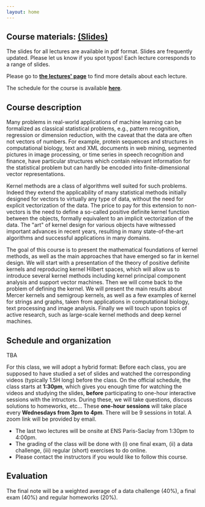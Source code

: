 ```yaml
---
layout: home
---
```


## Course materials: **[(Slides)](/static_files/materials/slides.pdf)**  

The slides for all lectures are available in pdf format. Slides are frequently updated. 
Please let us know if you spot typos! Each lecture corresponds to a range of slides. 

Please go to **[the lectures' page](lectures/)** to find more details about each lecture.

The schedule for the course is available **[here](schedule/)**.  




## Course description

Many problems in real-world applications of machine learning can be formalized as classical statistical problems, e.g., pattern recognition, regression or dimension reduction, with the caveat that the data are often not vectors of numbers. For example, protein sequences and structures in computational biology, text and XML documents in web mining, segmented pictures in image processing, or time series in speech recognition and finance, have particular structures which contain relevant information for the statistical problem but can hardly be encoded into finite-dimensional vector representations.

Kernel methods are a class of algorithms well suited for such problems. Indeed they extend the applicability of many statistical methods initially designed for vectors to virtually any type of data, without the need for explicit vectorization of the data. The price to pay for this extension to non-vectors is the need to define a so-called positive definite kernel function between the objects, formally equivalent to an implicit vectorization of the data. The "art" of kernel design for various objects have witnessed important advances in recent years, resulting in many state-of-the-art algorithms and successful applications in many domains.

The goal of this course is to present the mathematical foundations of kernel methods, as well as the main approaches that have emerged so far in kernel design. We will start with a presentation of the theory of positive definite kernels and reproducing kernel Hilbert spaces, which will allow us to introduce several kernel methods including kernel principal component analysis and support vector machines. Then we will come back to the problem of defining the kernel. We will present the main results about Mercer kernels and semigroup kernels, as well as a few examples of kernel for strings and graphs, taken from applications in computational biology, text processing and image analysis. Finally we will touch upon topics of active research, such as large-scale kernel methods and deep kernel machines.

## Schedule and organization

TBA

For this class, we will adopt a hybrid format: Before each class, you are supposed to have studied a set of slides and watched the corresponding videos (typically 1.5H long) before the class. On the official schedule, the class starts at **1:30pm**, which gives you enough time for watching the videos and studying the slides, **before** participating to one-hour interactive sessions with the intructors. During these, we will take questions, discuss solutions to homeworks, etc... These **one-hour sessions** will take place every **Wednesdays from 3pm to 4pm**. There will be 9 sessions in total.
A zoom link will be provided by email.
- The last two lectures will be onsite at ENS Paris-Saclay from 1:30pm to 4:00pm.
- The grading of the class will be done with (i) one final exam, (ii) a data challenge, (iii) regular (short) exercises to do online.
- Please contact the instructors if you would like to follow this course.

## Evaluation
 The final note will be a weighted average of a data challenge (40%), a final exam (40%) and regular homeworks (20%).
